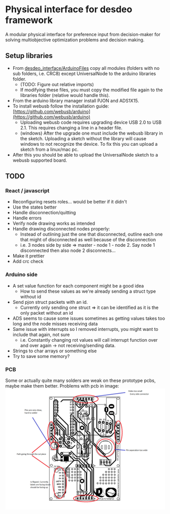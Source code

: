 # Physical interface for desdeo framework

A modular physical interface for preference input from decision-maker for solving multiobjective optimization problems and decision making.

<!---
(Currently the nodes communicate with each other using the [PJON software bitbang](https://www.pjon.org/SoftwareBitBang.php) protocol. 
Each node has it's own dynamically assigned unique id which the master is aware of. This allows the master to communicate with a specific node. The master also knows the location and connected components of each node. 

In configuration state (CS) each node is assigned an id by the master and each node sends it basic information to master (atm: How many components of each type it has).
After the CS. The nodes send the values of the components to the master. These values are only sent when a value of a component changes and only that component value is sent along with the node id, component id and type (i.e. [421, 2, 'P', 1] which translates back to [value, node id, component type, component id]). After the master receives such data from a node it will read it and write the values to Serial port which can the be used whenever needed. None of this data is saved to the master so the master doesn't know anything of the nodes. But the other end of Serial should.

After the CS each node check for changes in component values, if a change occurs then the new value is send to the master and from there to Serial. component values can be bounded by a packet from the master which is first received from the Serial.

If a node gets disconnect after the CS a node next to it will notice this immediately and send a packet to the master telling a node from side x of me has disconnected, the master can then pass this information to the serial and the id of the disconnected node can be easily verified if the position of each slave is saved. 

Whenever a node connects it send a message to the master indicating that is has connected. If the configuration state is not done the master will ignore this message, otherwise the master receives the message and runs the configuration again since a new node has connected.

Each node, including the master, has 4 digital pins reserved for each direction (TOP 7, RIGHT 15, BOTTOM 14, LEFT 16) which are used to assign dynamic ids, understand the configuration and check for disconnected nodes. Shortly we go node by node checking each direction, for more details check [direction pins](doc/DirectionPins). 

In addition to direction pins each node also needs 2 digital pins (ATmega32u4 supports pins 2,4,8,12) for communication, in 4/out 8. The master communicates through serial so pins tx/rx should be left empty.

![Schematic of a node](doc/Schematics/node_schematic_v0_1.png) --->

## Setup libraries
* From [desdeo_interface/ArduinoFiles](desdeo_interface/ArduinoFiles) copy all modules (folders with no sub folders, i.e. CRC8) except UniversalNode to the arduino libraries folder.
    * (TODO: Figure out relative imports)
    * If modifying these files, you must copy the modified file again to the libraries folder (relative would handle this).
* From the arduino library manager install PJON and ADS1X15.
* To install webusb follow the installation guide: [https://github.com/webusb/arduino](https://github.com/webusb/arduino) 
    * Uploading webusb code requires upgrading device USB 2.0 to USB 2.1. This requires changing a line in a header file.
    * (windows) After the upgrade one must include the webusb library in the sketch. Uploading a sketch without the library will cause windows to not recognize the device. To fix this you can upload a sketch from a linux/mac pc. 
* After this you should be able to upload the UniversalNode sketch to a webusb supported board.

## TODO 

### React / javascript
* Reconfiguring resets roles... would be better if it didn't
* Use the states better
* Handle disconnection/quitting
* Handle errors
* Verify node drawing works as intended
* Handle drawing disconnected nodes properly:
    * Instead of outlining just the one that disconnected, outline each one that might of disconnected as well
    because of the disconnection
    * i.e. 3 nodes side by side => master - node 1 - node 2. Say node 1 disconnected then also node 2 disconnects...
* Make it prettier
* Add crc check

### Arduino side
* A set value function for each component might be a good idea
    * How to send these values as we're already sending a struct type without id
* Send pjon struct packets with an id.
    * Currently only sending one struct => it can be identified as it is the only packet without an id
* ADS seems to cause some issues sometimes as getting values takes too long and the node misses receiving data
* Same issue with interrupts so I removed interrupts, you might want to include that again, not sure
    * i.e. Constantly changing rot values will call interrupt function over and over again -> not receiving/sending data.
* Strings to char arrays or something else
* Try to save some memory?

### PCB
Some or actually quite many solders are weak on these prototype pcbs, maybe make them better.
Problems with pcb in image:
![pcbProblems](doc\Schematics\pcb_v1_problems.png)


